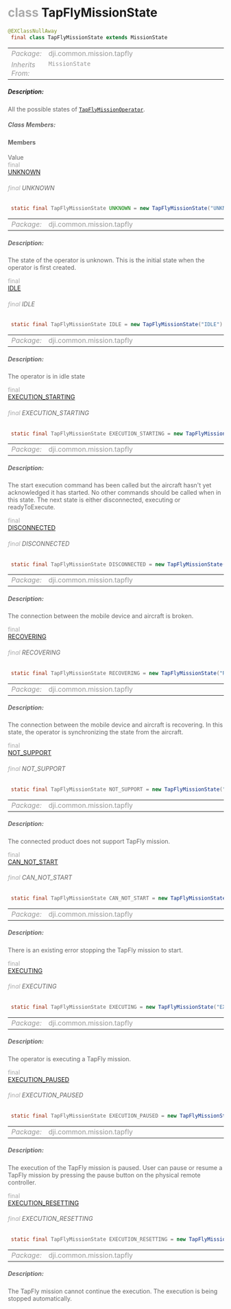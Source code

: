 <div class="article"><h1 ><font color="#AAA">class </font>TapFlyMissionState</h1></div>

~~~java
@EXClassNullAway
 final class TapFlyMissionState extends MissionState 
~~~

<html><table class="table-supportedby"><tr valign="top"><td width=15%><font color="#999"><i>Package:</i></td><td width=85%><font color="#999">dji.common.mission.tapfly</td></tr><tr valign="top"><td width=15%><font color="#999"><i>Inherits From:</i></td><td width=85%><font color="#999"><code>MissionState</code></td></tr></table></html>



##### Description:



<font color="#666">All the possible states of <code><a href="/Components/Missions/DJITapFlyMissionOperator.html#djitapflymissionoperator">TapFlyMissionOperator</a></code>.



##### Class Members:



#### Members

<div class="api-row" id="djitapflymissionstate_unknown"><div class="api-col left">Value</div><div class="api-col middle" style="color:#AAA">final</div><div class="api-col right"><a class="trigger" href="#djitapflymissionstate_unknown_inline">UNKNOWN</a></div></div><div class="inline-doc" id="djitapflymissionstate_unknown_inline"

><div class="article"><h6 ><font color="#AAA">final </font>UNKNOWN</h6></div>

~~~java
 static final TapFlyMissionState UNKNOWN = new TapFlyMissionState("UNKNOWN")
~~~

<html><table class="table-supportedby"><tr valign="top"><td width=15%><font color="#999"><i>Package:</i></td><td width=85%><font color="#999">dji.common.mission.tapfly</td></tr></table></html>



##### Description:



<font color="#666">The state of the operator is unknown. This is the initial state when the operator is  first created.

</div>

<div class="api-row" id="djitapflymissionstate_idle"><div class="api-col left"></div><div class="api-col middle" style="color:#AAA">final</div><div class="api-col right"><a class="trigger" href="#djitapflymissionstate_idle_inline">IDLE</a></div></div><div class="inline-doc" id="djitapflymissionstate_idle_inline"

><div class="article"><h6 ><font color="#AAA">final </font>IDLE</h6></div>

~~~java
 static final TapFlyMissionState IDLE = new TapFlyMissionState("IDLE")
~~~

<html><table class="table-supportedby"><tr valign="top"><td width=15%><font color="#999"><i>Package:</i></td><td width=85%><font color="#999">dji.common.mission.tapfly</td></tr></table></html>



##### Description:



<font color="#666">The operator is in idle state

</div>

<div class="api-row" id="djitapflymissionstate_executionstarting"><div class="api-col left"></div><div class="api-col middle" style="color:#AAA">final</div><div class="api-col right"><a class="trigger" href="#djitapflymissionstate_executionstarting_inline">EXECUTION_STARTING</a></div></div><div class="inline-doc" id="djitapflymissionstate_executionstarting_inline"

><div class="article"><h6 ><font color="#AAA">final </font>EXECUTION_STARTING</h6></div>

~~~java
 static final TapFlyMissionState EXECUTION_STARTING = new TapFlyMissionState("EXECUTION_STARTING")
~~~

<html><table class="table-supportedby"><tr valign="top"><td width=15%><font color="#999"><i>Package:</i></td><td width=85%><font color="#999">dji.common.mission.tapfly</td></tr></table></html>



##### Description:



<font color="#666">The start execution command has been called but the aircraft hasn't yet acknowledged it has started. No other commands should be  called when in this state. The next state is either disconnected,  executing or readyToExecute.

</div>

<div class="api-row" id="djitapflymissionstate_disconnected"><div class="api-col left"></div><div class="api-col middle" style="color:#AAA">final</div><div class="api-col right"><a class="trigger" href="#djitapflymissionstate_disconnected_inline">DISCONNECTED</a></div></div><div class="inline-doc" id="djitapflymissionstate_disconnected_inline"

><div class="article"><h6 ><font color="#AAA">final </font>DISCONNECTED</h6></div>

~~~java
 static final TapFlyMissionState DISCONNECTED = new TapFlyMissionState("DISCONNECTED")
~~~

<html><table class="table-supportedby"><tr valign="top"><td width=15%><font color="#999"><i>Package:</i></td><td width=85%><font color="#999">dji.common.mission.tapfly</td></tr></table></html>



##### Description:



<font color="#666">The connection between the mobile device and aircraft is broken.

</div>

<div class="api-row" id="djitapflymissionstate_recovering"><div class="api-col left"></div><div class="api-col middle" style="color:#AAA">final</div><div class="api-col right"><a class="trigger" href="#djitapflymissionstate_recovering_inline">RECOVERING</a></div></div><div class="inline-doc" id="djitapflymissionstate_recovering_inline"

><div class="article"><h6 ><font color="#AAA">final </font>RECOVERING</h6></div>

~~~java
 static final TapFlyMissionState RECOVERING = new TapFlyMissionState("RECOVERING")
~~~

<html><table class="table-supportedby"><tr valign="top"><td width=15%><font color="#999"><i>Package:</i></td><td width=85%><font color="#999">dji.common.mission.tapfly</td></tr></table></html>



##### Description:



<font color="#666">The connection between the mobile device and aircraft is recovering.  In this state, the operator is synchronizing the state from the aircraft.

</div>

<div class="api-row" id="djitapflymissionstate_notsupported"><div class="api-col left"></div><div class="api-col middle" style="color:#AAA">final</div><div class="api-col right"><a class="trigger" href="#djitapflymissionstate_notsupported_inline">NOT_SUPPORT</a></div></div><div class="inline-doc" id="djitapflymissionstate_notsupported_inline"

><div class="article"><h6 ><font color="#AAA">final </font>NOT_SUPPORT</h6></div>

~~~java
 static final TapFlyMissionState NOT_SUPPORT = new TapFlyMissionState("NOT_SUPPORT")
~~~

<html><table class="table-supportedby"><tr valign="top"><td width=15%><font color="#999"><i>Package:</i></td><td width=85%><font color="#999">dji.common.mission.tapfly</td></tr></table></html>



##### Description:



<font color="#666">The connected product does not support TapFly mission.

</div>

<div class="api-row" id="djitapflymissionstate_cannotstart"><div class="api-col left"></div><div class="api-col middle" style="color:#AAA">final</div><div class="api-col right"><a class="trigger" href="#djitapflymissionstate_cannotstart_inline">CAN_NOT_START</a></div></div><div class="inline-doc" id="djitapflymissionstate_cannotstart_inline"

><div class="article"><h6 ><font color="#AAA">final </font>CAN_NOT_START</h6></div>

~~~java
 static final TapFlyMissionState CAN_NOT_START = new TapFlyMissionState("CAN_NOT_START")
~~~

<html><table class="table-supportedby"><tr valign="top"><td width=15%><font color="#999"><i>Package:</i></td><td width=85%><font color="#999">dji.common.mission.tapfly</td></tr></table></html>



##### Description:



<font color="#666">There is an existing error stopping the TapFly mission to start.  

</div>

<div class="api-row" id="djitapflymissionstate_executing"><div class="api-col left"></div><div class="api-col middle" style="color:#AAA">final</div><div class="api-col right"><a class="trigger" href="#djitapflymissionstate_executing_inline">EXECUTING</a></div></div><div class="inline-doc" id="djitapflymissionstate_executing_inline"

><div class="article"><h6 ><font color="#AAA">final </font>EXECUTING</h6></div>

~~~java
 static final TapFlyMissionState EXECUTING = new TapFlyMissionState("EXECUTING")
~~~

<html><table class="table-supportedby"><tr valign="top"><td width=15%><font color="#999"><i>Package:</i></td><td width=85%><font color="#999">dji.common.mission.tapfly</td></tr></table></html>



##### Description:



<font color="#666">The operator is executing a TapFly mission.

</div>

<div class="api-row" id="djitapflymissionstate_executionpaused"><div class="api-col left"></div><div class="api-col middle" style="color:#AAA">final</div><div class="api-col right"><a class="trigger" href="#djitapflymissionstate_executionpaused_inline">EXECUTION_PAUSED</a></div></div><div class="inline-doc" id="djitapflymissionstate_executionpaused_inline"

><div class="article"><h6 ><font color="#AAA">final </font>EXECUTION_PAUSED</h6></div>

~~~java
 static final TapFlyMissionState EXECUTION_PAUSED = new TapFlyMissionState("EXECUTION_PAUSED")
~~~

<html><table class="table-supportedby"><tr valign="top"><td width=15%><font color="#999"><i>Package:</i></td><td width=85%><font color="#999">dji.common.mission.tapfly</td></tr></table></html>



##### Description:



<font color="#666">The execution of the TapFly mission is paused. User can pause or resume a  TapFly mission by pressing the pause button on the physical remote controller.

</div>

<div class="api-row" id="djitapflymissionstate_executionresetting"><div class="api-col left"></div><div class="api-col middle" style="color:#AAA">final</div><div class="api-col right"><a class="trigger" href="#djitapflymissionstate_executionresetting_inline">EXECUTION_RESETTING</a></div></div><div class="inline-doc" id="djitapflymissionstate_executionresetting_inline"

><div class="article"><h6 ><font color="#AAA">final </font>EXECUTION_RESETTING</h6></div>

~~~java
 static final TapFlyMissionState EXECUTION_RESETTING = new TapFlyMissionState("EXECUTION_RESETTING")
~~~

<html><table class="table-supportedby"><tr valign="top"><td width=15%><font color="#999"><i>Package:</i></td><td width=85%><font color="#999">dji.common.mission.tapfly</td></tr></table></html>



##### Description:



<font color="#666">The TapFly mission cannot continue the execution. The execution is being stopped automatically.

</div>


